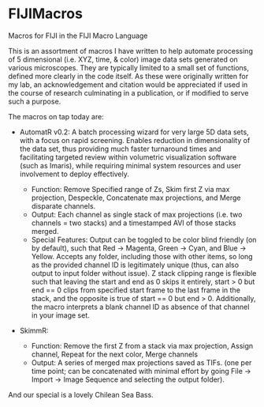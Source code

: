 # FIJIMacros
Macros for FIJI in the FIJI Macro Language

This is an assortment of macros I have written to help automate processing of 5 dimensional (i.e. XYZ, time, & color) image data sets generated on various microscopes. They are typically limited to a small set of functions, defined more clearly in the code itself. As these were originally written for my lab, an acknowledgement and citation would be appreciated if used in the course of research culminating in a publication, or if modified to serve such a purpose.

The macros on tap today are:
 - AutomatR v0.2: A batch processing wizard for very large 5D data sets, with a focus on rapid screening. Enables reduction in dimensionality of the data set, thus providing much faster turnaround times and facilitating targeted review within volumetric visualization software (such as Imaris), while requiring minimal system resources and user involvement to deploy effectively. 
   - Function: Remove Specified range of Zs, Skim first Z via max projection, Despeckle, Concatenate max projections, and Merge disparate channels.
   - Output: Each channel as single stack of max projections (i.e. two channels = two stacks) and a timestamped AVI of those stacks merged.
   - Special Features: Output can be toggled to be color blind friendly (on by default), such that Red -> Magenta, Green -> Cyan, and Blue -> Yellow. Accepts any folder, including those with other items, so long as the provided channel ID is legitimately unique (thus, can also output to input folder without issue). Z stack clipping range is flexible such that leaving the start and end as 0 skips it entirely, start > 0 but end == 0 clips from specified start frame to the last frame in the stack, and the opposite is true of start == 0 but end > 0. Additionally, the macro interprets a blank channel ID as absence of that channel in your image set.
   
 - SkimmR:
    - Function: Remove the first Z from a stack via max projection, Assign channel, Repeat for the next color, Merge channels
    - Output: A series of merged max projections saved as TIFs. (one per time point; can be concatenated with minimal effort by going File -> Import -> Image Sequence and selecting the output folder).
 
 And our special is a lovely Chilean Sea Bass.
